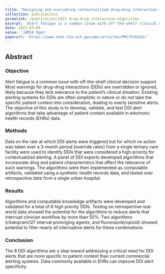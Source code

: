 ```yaml
---
title: "Designing and evaluating contextualized drug–drug interaction algorithms"
collection: publications
permalink: /publication/2021-drug-drug-interaction-algorithms
excerpt: 'Alert fatigue is a common issue with off-the-shelf clinical decision support. Most warnings for drug–drug interactions (DDIs) are overridden or ignored, likely because they lack relevance to the patient’s clinical situation. Existing alerting systems for DDIs are often simplistic in nature or do not take the specific patient context into consideration, leading to overly sensitive alerts. The objective of this study is to develop, validate, and test DDI alert algorithms that take advantage of patient context available in electronic health records (EHRs) data.'
date: 2021-03-09
venue: 'JAMIA Open'
paperurl: 'https://www.ncbi.nlm.nih.gov/pmc/articles/PMC7976224/'
---
```

## Abstract

### Objective

Alert fatigue is a common issue with off-the-shelf clinical decision support. Most warnings for drug–drug interactions (DDIs) are overridden or ignored, likely because they lack relevance to the patient’s clinical situation. Existing alerting systems for DDIs are often simplistic in nature or do not take the specific patient context into consideration, leading to overly sensitive alerts. The objective of this study is to develop, validate, and test DDI alert algorithms that take advantage of patient context available in electronic health records (EHRs) data.

### Methods

Data on the rate at which DDI alerts were triggered but for which no action was taken over a 3-month period (override rates) from a single tertiary care facility were used to identify DDIs that were considered a high-priority for contextualized alerting. A panel of DDI experts developed algorithms that incorporate drug and patient characteristics that affect the relevance of such warnings. The algorithms were then implemented as computable artifacts, validated using a synthetic health records data, and tested over retrospective data from a single urban hospital.

### Results

Algorithms and computable knowledge artifacts were developed and validated for a total of 8 high priority DDIs. Testing on retrospective real-world data showed the potential for the algorithms to reduce alerts that interrupt clinician workflow by more than 50%. Two algorithms (citalopram/QT interval prolonging agents, and fluconazole/opioid) showed potential to filter nearly all interruptive alerts for these combinations.

### Conclusion

The 8 DDI algorithms are a step toward addressing a critical need for DDI alerts that are more specific to patient context than current commercial alerting systems. Data commonly available in EHRs can improve DDI alert specificity.